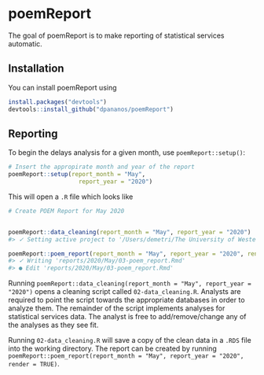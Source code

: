 
<!-- README.md is generated from README.Rmd. Please edit that file -->

# poemReport

The goal of poemReport is to make reporting of statistical services
automatic.

## Installation

You can install poemReport using

``` r
install.packages("devtools")
devtools::install_github("dpananos/poemReport")
```

## Reporting

To begin the delays analysis for a given month, use
`poemReport::setup()`:

``` r
# Insert the appropirate month and year of the report
poemReport::setup(report_month = "May", 
                    report_year = "2020")
```

This will open a `.R` file which looks like

``` r
# Create POEM Report for May 2020


poemReport::data_cleaning(report_month = "May", report_year = "2020")
#> ✓ Setting active project to '/Users/demetri/The University of Western Ontario/Susan Dimitry - Stats Analyst Service/poemReport'

poemReport::poem_report(report_month = "May", report_year = "2020", render = FALSE)
#> ✓ Writing 'reports/2020/May/03-poem_report.Rmd'
#> ● Edit 'reports/2020/May/03-poem_report.Rmd'
```

Running `poemReport::data_cleaning(report_month = "May", report_year =
"2020")` opens a cleaning script called `02-data_cleaning.R`. Analysts
are required to point the script towards the appropriate databases in
order to analyze them. The remainder of the script implements analyses
for statistical services data. The analyst is free to add/remove/change
any of the analyses as they see fit.

Running `02-data_cleaning.R` will save a copy of the clean data in a
`.RDS` file into the working directory. The report can be created by
running `poemReport::poem_report(report_month = "May", report_year =
"2020", render = TRUE)`.
